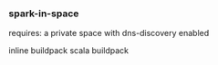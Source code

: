 ### spark-in-space

requires: a private space with dns-discovery enabled

inline buildpack
scala buildpack
